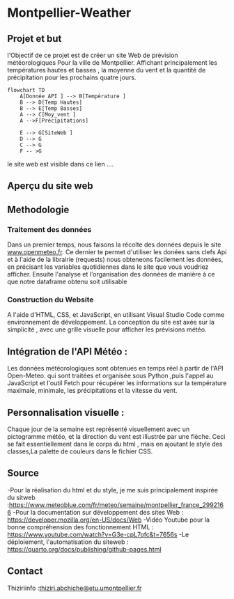 # Montpellier-Weather

## Projet et but   

l'Objectif de ce projet est de créer un site Web de prévision météorologiques Pour la ville de Montpellier. Affichant   principalement les températures hautes et basses ,  la moyenne du vent et la quantité de précipitation  pour les prochains quatre jours. 

```mermaid
flowchart TD
    A[Donnée API ] --> B[Température ]
    B --> D[Temp Hautes]
    B --> E[Temp Basses]
    A --> C[Moy_vent ]
    A -->F[Précipitations]

    E --> G[SiteWeb ]
    D --> G
    C --> G
    F -- >G
```
 le site web est visible dans ce lien .... 
 ## Aperçu du site web 

 ## Methodologie 

 ### Traitement des données 

 Dans un premier temps, nous faisons la récolte  des données depuis le site www.openmeteo.fr. Ce dernier te permet d'utiliser les donées sans clefs Api et à l'aide de la librairie (requests) nous obteneons  facilement les données, en précisant les variables quotidiennes dans le site que vous voudriez afficher. Ensuite l'analyse et l'organisation des données de manière à ce que notre  dataframe obtenu soit utilisable 
 
 ### Construction du Website

A l'aide d'HTML, CSS, et JavaScript, en utilisant Visual Studio Code comme environnement de développement. La conception du site  est axée sur la simplicité , avec une grille visuelle pour afficher les prévisions météo.

## Intégration de l'API Météo :
Les données météorologiques sont obtenues en temps réel à partir de l'API Open-Meteo. qui sont traitées et organisée sous Python ,puis l'appel au JavaScript et l'outil Fetch pour récupérer les informations sur la température maximale, minimale, les précipitations et la vitesse du vent.

## Personnalisation visuelle :
Chaque jour de la semaine est représenté visuellement avec un pictogramme météo, et la direction du vent est illustrée par une flèche. Ceci se fait essentiellement dans le corps du html , mais en ajoutant le style des classes,La palette de couleurs dans le fichier CSS.

## Source 

-Pour la réalisation du html et du style, je me suis principalement inspirée du sitweb :https://www.meteoblue.com/fr/meteo/semaine/montpellier_france_2992166
-Pour la documentation sur développement des sites Web : https://developer.mozilla.org/en-US/docs/Web
-Vidéo Youtube pour la bonne compréhension des fonctionnement HTML : https://www.youtube.com/watch?v=G3e-cpL7ofc&t=7656s
-Le déploiement, l'automatisation du siteweb : https://quarto.org/docs/publishing/github-pages.html

## Contact 
Thiziriinfo :thiziri.abchiche@etu.umontpellier.fr
 

 

